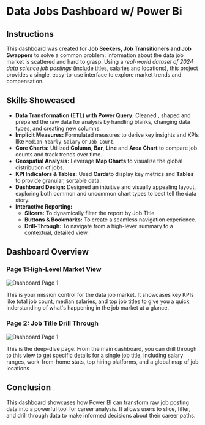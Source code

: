 # Data Jobs Dashboard w/ Power Bi

## Instructions 

This dashboard was created for **Job Seekers, Job Transitioners and Job Swappers** to solve a common problem: information about the data job market is scattered and hard to grasp. Using a *real-world dataset of 2024 data science job postings* (include titles, salaries and locations), this project provides a single, easy-to-use interface to explore market trends and compensation.

## Skills Showcased

- **Data Transformation (ETL) with Power Query:** Cleaned , shaped and prepared the raw data for analysis by handling blanks, changing data types, and creating new columns.
- **Implicit Measures:** Formulated measures to derive key insights and KPIs like `Median Yearly Salary` or `Job Count`.
- **Core Charts:** Utilized **Column**, **Bar**, **Line** and **Area Chart** to compare job counts and track trends over time.
- **Geospatial Analysis:** Leverage **Map Charts** to visualize the global distribution of jobs.
- **KPI Indicators & Tables:** Used **Cards**to display key metrics and **Tables** to provide granular, sortable data.
- **Dashboard Design:** Designed an intuitive and visually appealing layout, exploring both common and uncommon chart types to best tell the data story.
- **Interactive Reporting:**
    - **Slicers:** To dynamically filter the report by Job Title.
    - **Buttons & Bookmarks:** To create a seamless navigation experience.
    - **Drill-Through:** To navigate from a high-lever summary to a contextual, detailed view.

## Dashboard Overview

### Page 1:High-Level Market View

![Dashboard Page 1](/Power_BI_Dashboards/images/dashboard_page_1.png)

This is your mission control for the data job market. It showcases key KPIs like total job count, median salaries, and top job titles to give you a quick inderstanding of what's happening in the job market at a glance.

### Page 2: Job Title Drill Through

![Dashboard Page 1](/Power_BI_Dashboards/images/dashboard_page_2.png)

This is the deep-dive page. From the main dashboard, you can drill through to this view to get specific details for a single job title, including salary ranges, work-from-home stats, top hiring platforms, and a global map of job locations

## Conclusion

This dashboard showcases how Power BI can transform raw job posting data into a powerful tool for career analysis. It allows users to slice, filter, and drill through data to make informed decisions about their career paths.